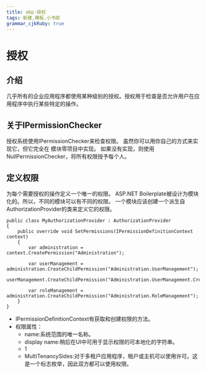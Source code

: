 ```yaml
---
title: abp-授权
tags: 新建,模板,小书匠
grammar_cjkRuby: true
---
```


# 授权
## 介绍
几乎所有的企业应用程序都使用某种级别的授权。授权用于检查是否允许用户在应用程序中执行某些特定的操作。
## 关于IPermissionChecker
授权系统使用IPermissionChecker来检查权限。
虽然你可以用你自己的方式来实现它，但它完全在 模块零项目中实现。
如果没有实现，则使用NullPermissionChecker，将所有权限授予每个人。
## 定义权限
为每个需要授权的操作定义一个唯一的权限。
ASP.NET Boilerplate被设计为模块化的。所以，不同的模块可以有不同的权限。
一个模块应该创建一个派生自AuthorizationProvider的类来定义它的权限。
```csharp?linenums
public class MyAuthorizationProvider : AuthorizationProvider
{
    public override void SetPermissions(IPermissionDefinitionContext context)
    {
        var administration = context.CreatePermission("Administration");

        var userManagement = administration.CreateChildPermission("Administration.UserManagement");
        userManagement.CreateChildPermission("Administration.UserManagement.CreateUser");

        var roleManagement = administration.CreateChildPermission("Administration.RoleManagement");
    }
}
```
* IPermissionDefinitionContext有获取和创建权限的方法。
* 权限属性：
	* name:系统范围的唯一名称。
	* display name:稍后在UI中可用于显示权限的可本地化的字符串。
	* 1
	* MultiTenancySides:对于多租户应用程序，租户或主机可以使用许可。这是一个标志枚举，因此双方都可以使用权限。